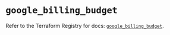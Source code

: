 # `google_billing_budget`

Refer to the Terraform Registry for docs: [`google_billing_budget`](https://registry.terraform.io/providers/hashicorp/google-beta/5.26.0/docs/resources/google_billing_budget).
